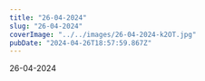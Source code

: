 ```yaml
---
title: "26-04-2024"
slug: "26-04-2024"
coverImage: "../../images/26-04-2024-k2OT.jpg"
pubDate: "2024-04-26T18:57:59.867Z"
---
```


26-04-2024
